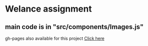 # Welance assignment

## main code is in "src/components/Images.js"

gh-pages also available for this project [Click here](https://00lohit.github.io/welance/)
